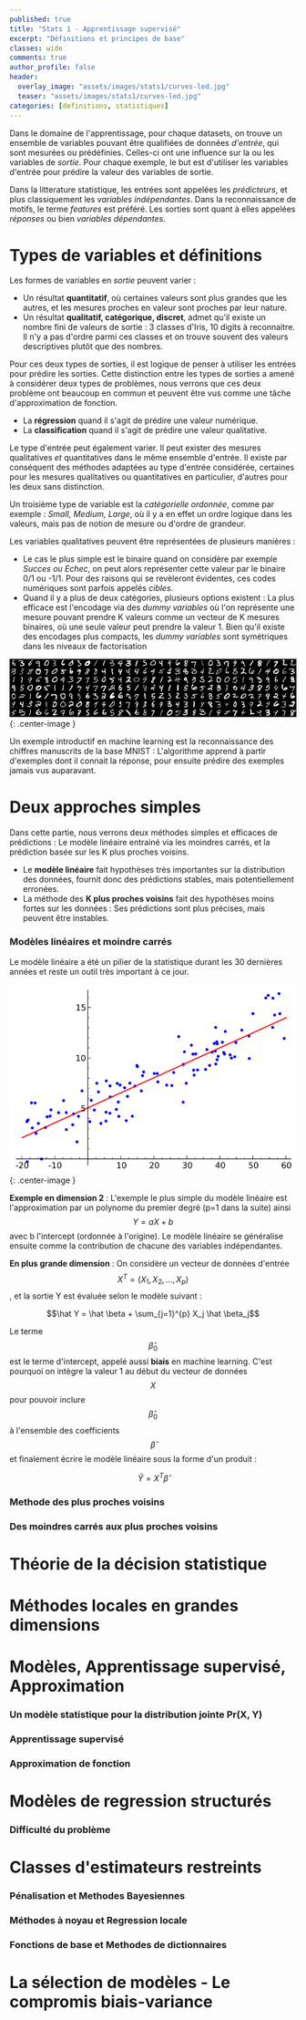 ```yaml
---
published: true
title: "Stats 1 - Apprentissage supervisé"
excerpt: "Définitions et principes de base"
classes: wide
comments: true
author_profile: false
header:
  overlay_image: "assets/images/stats1/curves-led.jpg"
  teaser: "assets/images/stats1/curves-led.jpg"
categories: [definitions, statistiques]
---
```


<script type="text/javascript" async
  src="https://cdn.mathjax.org/mathjax/latest/MathJax.js?config=TeX-MML-AM_CHTML">
</script>

Dans le domaine de l'apprentissage, pour chaque datasets, on trouve un ensemble de variables pouvant être qualifiées de données *d'entrée*, qui sont mesurées ou prédéfinies. Celles-ci ont une influence sur la ou les variables de *sortie*. Pour chaque exemple, le but est d'utiliser les variables d'entrée pour prédire la valeur des variables de sortie.

Dans la litterature statistique, les entrées sont appelées les *prédicteurs*, et plus classiquement les *variables indépendantes*. Dans la reconnaissance de motifs, le terme *features* est préféré. Les sorties sont quant à elles appelées *réponses* ou bien *variables dépendantes*.

# Types de variables et définitions
Les formes de variables en *sortie* peuvent varier :
- Un résultat **quantitatif**, où certaines valeurs sont plus grandes que les autres, et les mesures proches en valeur sont proches par leur nature.
- Un résultat **qualitatif, catégorique, discret**, admet qu'il existe un nombre fini de valeurs de sortie : 3 classes d'Iris, 10 digits à reconnaitre. Il n'y a pas d'ordre parmi ces classes et on trouve souvent des valeurs descriptives plutôt que des nombres.

Pour ces deux types de sorties, il est logique de penser à utiliser les entrées pour prédire les sorties. Cette distinction entre les types de sorties a amené à considérer deux types de problèmes, nous verrons que ces deux problème ont beaucoup en commun et peuvent être vus comme une tâche d'approximation de fonction.
- La **régression** quand il s'agit de prédire une valeur numérique.
- La **classification** quand il s'agit de prédire une valeur qualitative.

Le type d'entrée peut également varier. Il peut exister des mesures qualitatives *et* quantitatives dans le même ensemble d'entrée. Il existe par conséquent des méthodes adaptées au type d'entrée considérée, certaines pour les mesures qualitatives ou quantitatives en particulier, d'autres pour les deux sans distinction.

Un troisième type de variable est la *catégorielle ordonnée*, comme par exemple : *Small, Medium, Large*, où il y a en effet un ordre logique dans les valeurs, mais pas de notion de mesure ou d'ordre de grandeur.

Les variables qualitatives peuvent être représentées de plusieurs manières :
- Le cas le plus simple est le binaire quand on considère par exemple *Succes ou Echec*, on peut alors représenter cette valeur par le binaire 0/1 ou -1/1. Pour des raisons qui se revèleront évidentes, ces codes numériques sont parfois appelés *cibles*.
- Quand il y a plus de deux catégories, plusieurs options existent : La plus efficace est l'encodage via des *dummy variables* où l'on représente une mesure pouvant prendre K valeurs comme un vecteur de K mesures binaires, où une seule valeur peut prendre la valeur 1. Bien qu'il existe des encodages plus compacts, les *dummy variables* sont symétriques dans les niveaux de factorisation

![image](/assets/images/stats1/mnist.png?raw=true){: .center-image }

Un exemple introductif en machine learning est la reconnaissance des chiffres manuscrits de la base MNIST : L'algorithme apprend à partir d'exemples dont il connait la réponse, pour ensuite prédire des exemples jamais vus auparavant.

# Deux approches simples

Dans cette partie, nous verrons deux méthodes simples et efficaces de prédictions : Le modèle linéaire entrainé via les moindres carrés, et la prédiction basée sur les K plus proches voisins.

- Le **modèle linéaire** fait hypothèses très importantes sur la distribution des données, fournit donc des prédictions stables, mais potentiellement erronées.
- La méthode des **K plus proches voisins** fait des hypothèses moins fortes sur les données : Ses prédictions sont plus précises, mais peuvent être instables.


### Modèles linéaires et moindre carrés

Le modèle linéaire a été un pilier de la statistique durant les 30 dernières années et reste un outil très important à ce jour.

![image](/assets/images/stats1/linear.png?raw=true){: .center-image }

**Exemple en dimension 2** : L'exemple le plus simple du modèle linéaire est l'approximation par un polynome du premier degré (p=1 dans la suite) ainsi $$Y = aX + b$$ avec b l'intercept (ordonnée à l'origine). Le modèle linéaire se généralise ensuite comme la contribution de chacune des variables indépendantes.

**En plus grande dimension** : On considère un vecteur de données d'entrée $$X^T = (X_1, X_2, ..., X_p)$$, et la sortie Y est évaluée selon le modèle suivant :

$$\hat Y = \hat \beta + \sum_{j=1}^{p} X_j \hat \beta_j$$

Le terme $$\hat\beta_0$$ est le terme d'intercept, appelé aussi **biais** en machine learning. C'est pourquoi on intègre la valeur 1 au début du vecteur de données $$X$$ pour pouvoir inclure $$\hat\beta_0$$ à l'ensemble des coefficients $$\hat\beta$$ et finalement écrire le modèle linéaire sous la forme d'un produit :

$$\hat Y = X^T \hat\beta$$

### Methode des plus proches voisins
### Des moindres carrés aux plus proches voisins

# Théorie de la décision statistique

# Méthodes locales en grandes dimensions

# Modèles, Apprentissage supervisé, Approximation
### Un modèle statistique pour la distribution jointe Pr(X, Y)
### Apprentissage supervisé
### Approximation de fonction

# Modèles de regression structurés
### Difficulté du problème

# Classes d'estimateurs restreints
### Pénalisation et Methodes Bayesiennes
### Méthodes à noyau et Regression locale
### Fonctions de base et Methodes de dictionnaires

# La sélection de modèles - Le compromis biais-variance
